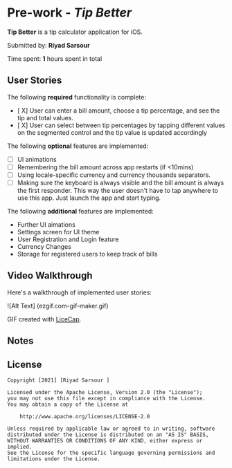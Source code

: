 # Pre-work - *Tip Better*

**Tip Better** is a tip calculator application for iOS.

Submitted by: **Riyad Sarsour**

Time spent: **1** hours spent in total

## User Stories

The following **required** functionality is complete:

* [ X] User can enter a bill amount, choose a tip percentage, and see the tip and total values.
* [ X] User can select between tip percentages by tapping different values on the segmented control and the tip value is updated accordingly

The following **optional** features are implemented:

* [ ] UI animations
* [ ] Remembering the bill amount across app restarts (if <10mins)
* [ ] Using locale-specific currency and currency thousands separators.
* [ ] Making sure the keyboard is always visible and the bill amount is always the first responder. This way the user doesn't have to tap anywhere to use this app. Just launch the app and start typing.

The following **additional** features are implemented:

- Further UI aimations
- Settings screen for UI theme
- User Registration and Login feature
- Currency Changes
- Storage for registered users to keep track of bills

## Video Walkthrough

Here's a walkthrough of implemented user stories:

![Alt Text]  (ezgif.com-gif-maker.gif)


GIF created with [LiceCap](http://www.cockos.com/licecap/).

## Notes


## License

    Copyright [2021] [Riyad Sarsour ]

    Licensed under the Apache License, Version 2.0 (the "License");
    you may not use this file except in compliance with the License.
    You may obtain a copy of the License at

        http://www.apache.org/licenses/LICENSE-2.0

    Unless required by applicable law or agreed to in writing, software
    distributed under the License is distributed on an "AS IS" BASIS,
    WITHOUT WARRANTIES OR CONDITIONS OF ANY KIND, either express or implied.
    See the License for the specific language governing permissions and
    limitations under the License.
